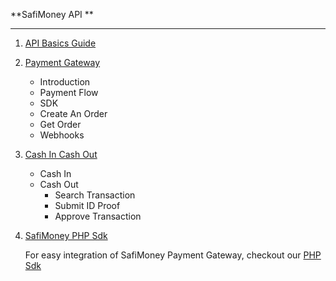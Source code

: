 **SafiMoney API **

------

1. [API Basics Guide](/REFERENCE.md)

2. [Payment Gateway](/payment-gateway/README.md)

   - Introduction
   - Payment Flow
   - SDK
   - Create An Order
   - Get Order
   - Webhooks

3. [Cash In Cash Out](/cash-in-cash-out/README.md)

   - Cash In
   - Cash Out
     - Search Transaction
     - Submit ID Proof
     - Approve Transaction

4. [SafiMoney PHP Sdk](https://github.com/safimoney/safimoney-sdk-php)

   For easy integration of SafiMoney Payment Gateway, checkout our  [PHP Sdk](https://github.com/safimoney/safimoney-sdk-php)

